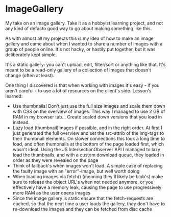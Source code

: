 # ImageGallery

My take on an image gallery. Take it as a hobbyist learning project, and not any kind of defacto good way to go about making something like this.

As with almost all my projects this is my idea of how to make an image gallery and came about when I wanted to share a number of images with a group of people online. It's not hacky, or hastily put together, but it was deliberately kept simple.

It's a static gallery: you can't upload, edit, filter/sort or anything like that. It's meant to be a read-only gallery of a collection of images that doesn't change (often at least).

One thing I discovered is that when working with images it's easy - if you aren't careful - to use a lot of resources on the client's side. Lesson's learned:

* Use thumbnails! Don't just use the full size images and scale them down with CSS on the overview of images. This way I managed to use 2 GB of RAM in my browser tab... Create scaled down versions that you load in instead.
* Lazy load (thumbnail)images if possible, and in the right order. At first I just generated the full overview and set the src-attrib of the img-tags to their thumbnail elements. On slower connections this took a long time to load, and often thumbnails at the bottom of the page loaded first, which wasn't ideal. Using the JS IntersectionObserver API I managed to lazy load the thumbnails, and with a custom download queue, they loaded in order as they were revealed on the page
* Think of fallback's when images won't load. A simple case of replacing the faulty image with an "error"-image, but well worth doing
* When loading images via fetch() (meaning they'll likely be blob's) make sure to release the object URL's when not needed anymore, or you effectively have a memory leak, causing the page to use progressively more RAM as the user opens images
* Since the image gallery is static ensure that the fetch-requests are cached, so that the next time a user loads the gallery, they don't have to re-download the images and they can be fetched from disc cache
